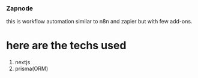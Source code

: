 ### Zapnode

this is workflow automation similar to n8n and zapier but with few add-ons.

# here are the techs used

1. nextjs
2. prisma(ORM)
